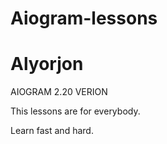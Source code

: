 # Aiogram-lessons
# Alyorjon 
AIOGRAM 2.20 VERION


This lessons are for everybody.

Learn fast and hard.
